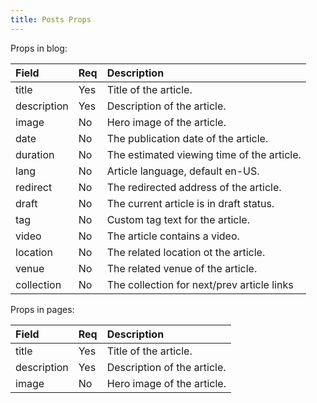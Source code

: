 ```yaml
---
title: Posts Props
---
```


Props in blog:

| Field       | Req  | Description                                |
| :---------- | :--- | :----------------------------------------- |
| title       | Yes  | Title of the article.                      |
| description | Yes  | Description of the article.                |
| image       | No   | Hero image of the article.                 |
| date        | No   | The publication date of the article.       |
| duration    | No   | The estimated viewing time of the article. |
| lang        | No   | Article language, default en-US.           |
| redirect    | No   | The redirected address of the article.     |
| draft       | No   | The current article is in draft status.    |
| tag         | No   | Custom tag text for the article.           |
| video       | No   | The article contains a video.              |
| location    | No   | The related location ot the article.       |
| venue       | No   | The related venue of the article.          |
| collection  | No   | The collection for next/prev article links |

Props in pages:

| Field       | Req  | Description                                          |
| :---------- | :--- | :--------------------------------------------------- |
| title       | Yes  | Title of the article.                      |
| description | Yes  | Description of the article.                |
| image       | No   | Hero image of the article.                 |
